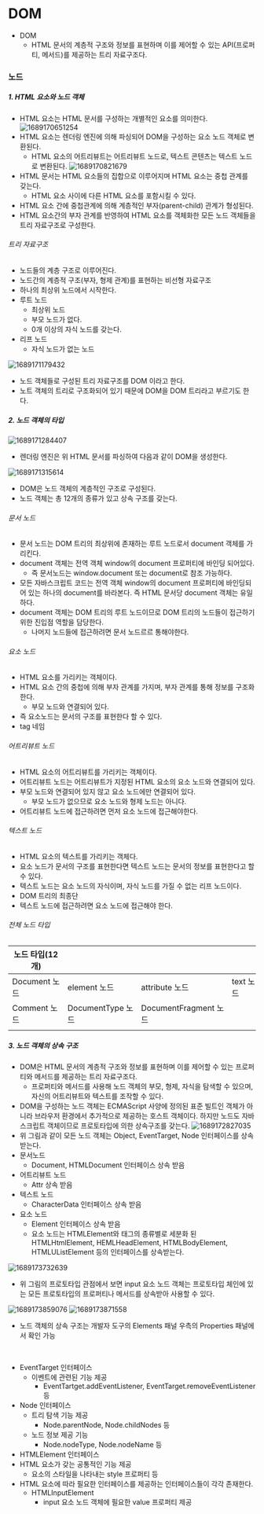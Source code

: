 # DOM

- DOM
  - HTML 문서의 계층적 구조와 정보를 표현하며 이를 제어할 수 있는 API(프로퍼티, 메서드)를 제공하는 트리 자료구조다.

### 노드

##### 1. HTML 요소와 노드 객체

- HTML 요소는 HTML 문서를 구성하는 개별적인 요소를 의미한다.
  ![1689170651254](image/임소은/1689170651254.png)
- HTML 요소는 렌더링 엔진에 의해 파싱되어 DOM을 구성하는 요소 노드 객체로 변환된다.
  - HTML 요소의 어트리뷰트는 어트리뷰트 노드로, 텍스트 콘텐츠는 텍스트 노드로 변환된다.
    ![1689170821679](image/임소은/1689170821679.png)
- HTML 문서는 HTML 요소들의 집합으로 이루어지며 HTML 요소는 중첩 관계를 갖는다.
  - HTML 요소 사이에 다른 HTML 요소를 포함시킬 수 있다.
- HTML 요소 간에 중첩관계에 의해 계층적인 부자(parent-child) 관계가 형성된다.
- HTML 요소간의 부자 관계를 반영하여 HTML 요소를 객체화한 모든 노드 객체들을 트리 자료구조로 구성한다.

###### 트리 자료구조

- 노드들의 계층 구조로 이루어진다.
- 노드간의 계층적 구조(부자, 형제 관계)를 표현하는 비선형 자료구조
- 하나의 최상위 노드에서 시작한다.
- 루트 노드
  - 최상위 노드
  - 부모 노드가 없다.
  - 0개 이상의 자식 노드를 갖는다.
- 리프 노드
  - 자식 노드가 없는 노드

![1689171179432](image/임소은/1689171179432.png)

- 노드 객체들로 구성된 트리 자료구조를 DOM 이라고 한다.
- 노트 객체의 트리로 구조화되어 있기 때문에 DOM을 DOM 트리라고 부르기도 한다.

##### 2. 노드 객체의 타입

![1689171284407](image/임소은/1689171284407.png)

- 렌더링 엔진은 위 HTML 문서를 파싱하여 다음과 같이 DOM을 생성한다.

![1689171315614](image/임소은/1689171315614.png)

- DOM은 노드 객체의 계층적인 구조로 구성된다.
- 노드 객체는 총 12개의 종류가 있고 상속 구조를 갖는다.

###### 문서 노드

- 문서 노드는 DOM 트리의 최상위에 존재하는 루트 노드로서 document 객체를 가리킨다.
- document 객체는 전역 객체 window의 document 프로퍼티에 바인딩 되어있다.
  - 즉 문서노드는 window.document 또는 document로 참조 가능하다.
- 모든 자바스크립트 코드는 전역 객체 window의 document 프로퍼티에 바인딩되어 있는 하나의 document를 바라본다. 즉 HTML 문서당 document 객체는 유일하다.
- document 객체는 DOM 트리의 루트 노드이므로 DOM 트리의 노드들이 접근하기 위한 진입점 역할을 담당한다.
  - 나머지 노드들에 접근하려면 문서 노드르르 통해야한다.

###### 요소 노드

- HTML 요소를 가리키는 객체이다.
- HTML 요소 간의 중첩에 의해 부자 관계를 가지며, 부자 관계를 통해 정보를 구조화한다.
  - 부모 노드와 연결되어 있다.
- 즉 요소노드는 문서의 구조를 표현한다 할 수 있다.
- tag 네임

###### 어트리뷰트 노드

- HTML 요소의 어트리뷰트를 가리키는 객체이다.
- 어트리뷰트 노드는 어트리뷰트가 지정된 HTML 요소의 요소 노드와 연결되어 있다.
- 부모 노드와 연결되어 있지 않고 요소 노드에만 연결되어 있다.
  - 부모 노드가 없으므로 요소 노드와 형제 노드는 아니다.
- 어트리뷰트 노드에 접근하려면 먼저 요소 노드에 접근해야한다.

###### 텍스트 노드

- HTML 요소의 텍스트를 가리키는 객체다.
- 요소 노드가 문서의 구조를 표현한다면 텍스트 노드는 문서의 정보를 표현한다고 할 수 있다.
- 텍스트 노드는 요소 노드의 자식이며, 자식 노드를 가질 수 없는 리프 노드이다.
- DOM 트리의 최종단
- 텍스트 노드에 접근하려면 요소 노드에 접근해야 한다.

###### 전체 노드 타입

| 노드 타입(12개) |                    |                        |            |
| -------------- | ------------------ | ---------------------- | ---------- |
| Document 노드 | element 노드      | attribute 노드        | text 노드 |
| Comment 노드   | DocumentType 노드 | DocumentFragment 노드 |            |
|                |                    |                        |            |

##### 3. 노드 객체의 상속 구조
- DOM은 HTML 문서의 계층적 구조와 정보를 표현하며 이를 제어할 수 있는 프로퍼티와 메서드를 제공하는 트리 자료구조다.
  - 프로퍼티와 메서드를 사용해 노드 객체의 부모, 형제, 자식을 탐색할 수 있으며, 자신의 어트리뷰트와 텍스트를 조작할 수 있다.
- DOM을 구성하는 노드 객체는 ECMAScript 사양에 정의된 표준 빌트인 객체가 아니라 브라우저 환경에서 추가적으로 제공하는 호스트 객체이다.
하지만 노드도 자바스크립트 객체이므로 프로토타입에 의한 상속구조를 갖는다.
![1689172827035](image/임소은/1689172827035.png)
- 위 그림과 같이 모든 노드 객체는 Object, EventTarget, Node 인터페이스를 상속받는다.
- 문서노드
  - Document, HTMLDocument 인터페이스 상속 받음
- 어트리뷰트 노드
  - Attr 상속 받음
- 텍스트 노드
  - CharacterData 인터페이스 상속 받음
- 요소 노드
  - Element 인터페이스 상속 받음
  - 요소 노드는 HTMLElement와 태그의 종류별로 세분화 된
  HTMLHtmlElement, HEMLHeadElement, HTMLBodyElement, HTMLUListElement 등의 인터페이스를 상속받는다.

![1689173732639](image/임소은/1689173732639.png)
- 위 그림의 프로토타입 관점에서 보면 input 요소 노드 객체는 프로토타입 체인에 있는 모든 프로토타입의 프로퍼티나 메서드를 상속받아 사용할 수 있다.

![1689173859076](image/임소은/1689173859076.png)
![1689173871558](image/임소은/1689173871558.png)
- 노드 객체의 상속 구조는 개발자 도구의 Elements 패널 우측의 Properties 패널에서 확인 가능

<br/>

- EventTarget 인터페이스
  - 이벤트에 관련된 기능 제공
    - EventTartget.addEventListener, EventTarget.removeEventListener 등
- Node 인터페이스
  - 트리 탐색 기능 제공
    - Node.parentNode, Node.childNodes 등
  - 노드 정보 제공 기능
    - Node.nodeType, Node.nodeName 등
 - HTMLElement 인터페이스
  - HTML 요소가 갖는 공통적인 기능 제공
    - 요소의 스타일을 나타내는 style 프로퍼티 등
- HTML 요소에 따라 필요한 인터페이스를 제공하는 인터페이스들이 각각 존재한다.
  - HTMLInputElement
    - input 요소 노드 객체에 필요한 value 프로퍼티 제공
    
<br/>
<br/>
